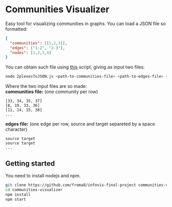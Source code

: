 # Communities Visualizer
Easy tool for visualizing communities in graphs. 
You can load a JSON file so formatted:
```json
{
  "communities": [[1,2,3]],
  "edges": ["1-2", "2-3"],
  "nodes": [1,2,3,4]
}
```
You can obtain such file using [this](https://github.com/froma8/infovis-final-project/blob/master/scripts/2plexesToJSON.js) script, giving as input two files:
```bash
node 2plexesToJSON.js <path-to-communities-file> <path-to-edges-file> <output-file>.json
```
Where the two input files are so made:  
**communities file:** (one community per row)
```
[33, 34, 35, 37]
[8, 19, 33, 36]
[11, 14, 15, 38]
...
```
**edges file:** (one edge per row, source and target separeted by a space character)
```
source target
source target
...
```
## Getting started
You need to install nodejs and npm.
```bash
git clone https://github.com/froma8/infovis-final-project communities-visualizer
cd communities-visualizer
npm install
npm start
```
